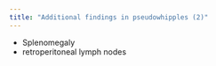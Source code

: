 ```yaml
---
title: "Additional findings in pseudowhipples (2)"
---
```

- Splenomegaly
- retroperitoneal lymph nodes

